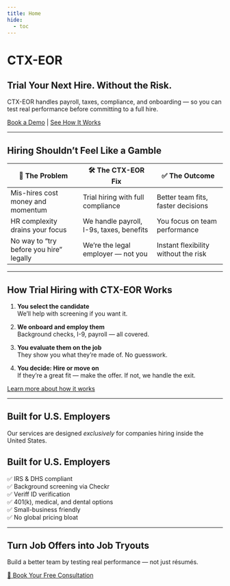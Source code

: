 ```yaml
---
title: Home
hide:
  - toc
---
```

# CTX-EOR

## Trial Your Next Hire. Without the Risk.

CTX-EOR handles payroll, taxes, compliance, and onboarding — so you can test real performance before committing to a full hire.

[Book a Demo](#) | [See How It Works](how-it-works.md)

---

## Hiring Shouldn’t Feel Like a Gamble

| 🚨 The Problem | 🛠️ The CTX-EOR Fix | ✅ The Outcome |
|---------------|--------------------|----------------|
| Mis-hires cost money and momentum | Trial hiring with full compliance | Better team fits, faster decisions |
| HR complexity drains your focus | We handle payroll, I-9s, taxes, benefits | You focus on team performance |
| No way to “try before you hire” legally | We’re the legal employer — not you | Instant flexibility without the risk |

---

## How Trial Hiring with CTX-EOR Works

1. **You select the candidate**  
   We’ll help with screening if you want it.

2. **We onboard and employ them**  
   Background checks, I-9, payroll — all covered.

3. **You evaluate them on the job**  
   They show you what they’re made of. No guesswork.

4. **You decide: Hire or move on**  
   If they’re a great fit — make the offer. If not, we handle the exit.

[Learn more about how it works](how-it-works.md)

---

## Built for U.S. Employers

Our services are designed *exclusively* for companies hiring inside the United States.

## Built for U.S. Employers

✅ IRS & DHS compliant  
✅ Background screening via Checkr  
✅ Veriff ID verification  
✅ 401(k), medical, and dental options  
✅ Small-business friendly  
✅ No global pricing bloat

---

## Turn Job Offers into Job Tryouts

Build a better team by testing real performance — not just résumés.

[📅 Book Your Free Consultation](#)
